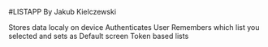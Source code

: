 #LISTAPP
By Jakub Kielczewski

Stores data localy on device
Authenticates User
Remembers which list you selected and sets as Default screen
Token based lists
